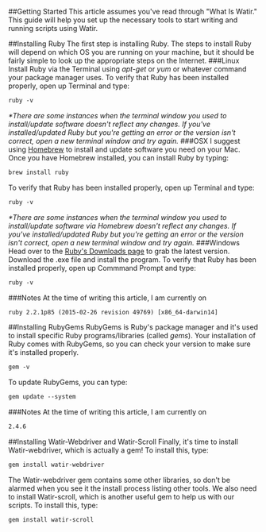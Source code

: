 ##Getting Started
This article assumes you've read through "What Is Watir." This guide will help you set up the necessary tools to start writing and running scripts using Watir.

##Installing Ruby
The first step is installing Ruby. The steps to install Ruby will depend on which OS you are running on your machine, but it should be fairly simple to look up the appropriate steps on the Internet.
###Linux
Install Ruby via the Terminal using _apt-get_ or _yum_ or whatever command your package manager uses. To verify that Ruby has been installed properly, open up Terminal and type:
``` html
ruby -v
```
_*There are some instances when the terminal window you used to install/update software doesn't reflect any changes. If you've installed/updated Ruby but you're getting an error or the version isn't correct, open a new terminal window and try again._
###OSX
I suggest using [Homebrew](http://brew.sh/) to install and update software you need on your Mac. Once you have Homebrew installed, you can install Ruby by typing:
``` html
brew install ruby
```
To verify that Ruby has been installed properly, open up Terminal and type:
``` html
ruby -v
```
_*There are some instances when the terminal window you used to install/update software via Homebrew doesn't reflect any changes. If you've installed/updated Ruby but you're getting an error or the version isn't correct, open a new terminal window and try again._
###Windows
Head over to the [Ruby's Downloads page](http://rubyinstaller.org/downloads) to grab the latest version. Download the .exe file and install the program. To verify that Ruby has been installed properly, open up Commmand Prompt and type:
``` html
ruby -v
```
###Notes
At the time of writing this article, I am currently on
``` html
ruby 2.2.1p85 (2015-02-26 revision 49769) [x86_64-darwin14]
```

##Installing RubyGems
RubyGems is Ruby's package manager and it's used to install specific Ruby programs/libraries (called _gems_). Your installation of Ruby comes with RubyGems, so you can check your version to make sure it's installed properly. 
``` html
gem -v
```
To update RubyGems, you can type:
``` html
gem update --system
```
###Notes
At the time of writing this article, I am currently on
``` html
2.4.6
```

##Installing Watir-Webdriver and Watir-Scroll
Finally, it's time to install Watir-webdriver, which is actually a gem! To install this, type:
``` html
gem install watir-webdriver
```
The Watir-webdriver gem contains some other libraries, so don't be alarmed when you see it the install process listing other tools. We also need to install Watir-scroll, which is another useful gem to help us with our scripts. To install this, type:
``` html
gem install watir-scroll
```
